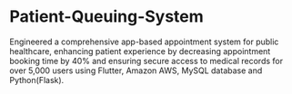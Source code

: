 # Patient-Queuing-System
Engineered a comprehensive app-based appointment system for public healthcare, enhancing patient experience by decreasing appointment booking time by 40% and ensuring secure access to medical records for over 5,000 users using Flutter, Amazon AWS, MySQL database and Python(Flask).

